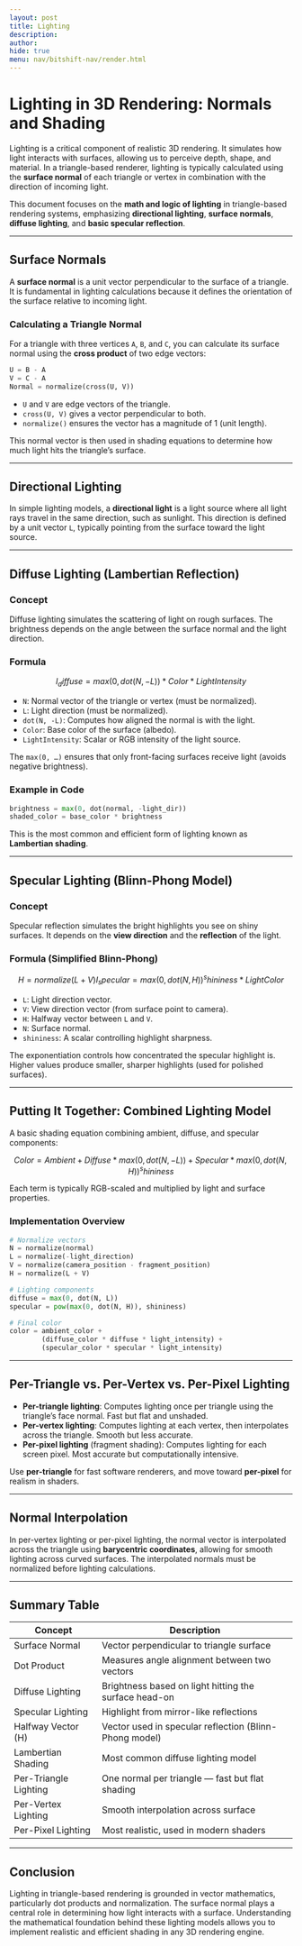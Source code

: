 ```yaml
---
layout: post
title: Lighting
description: 
author: 
hide: true
menu: nav/bitshift-nav/render.html
---
```


# Lighting in 3D Rendering: Normals and Shading

Lighting is a critical component of realistic 3D rendering. It simulates how light interacts with surfaces, allowing us to perceive depth, shape, and material. In a triangle-based renderer, lighting is typically calculated using the **surface normal** of each triangle or vertex in combination with the direction of incoming light.

This document focuses on the **math and logic of lighting** in triangle-based rendering systems, emphasizing **directional lighting**, **surface normals**, **diffuse lighting**, and **basic specular reflection**.

---

## Surface Normals

A **surface normal** is a unit vector perpendicular to the surface of a triangle. It is fundamental in lighting calculations because it defines the orientation of the surface relative to incoming light.

### Calculating a Triangle Normal

For a triangle with three vertices `A`, `B`, and `C`, you can calculate its surface normal using the **cross product** of two edge vectors:

```python
U = B - A
V = C - A
Normal = normalize(cross(U, V))
```

* `U` and `V` are edge vectors of the triangle.
* `cross(U, V)` gives a vector perpendicular to both.
* `normalize()` ensures the vector has a magnitude of 1 (unit length).

This normal vector is then used in shading equations to determine how much light hits the triangle’s surface.

---

## Directional Lighting

In simple lighting models, a **directional light** is a light source where all light rays travel in the same direction, such as sunlight. This direction is defined by a unit vector `L`, typically pointing from the surface toward the light source.

---

## Diffuse Lighting (Lambertian Reflection)

### Concept

Diffuse lighting simulates the scattering of light on rough surfaces. The brightness depends on the angle between the surface normal and the light direction.

### Formula

```math
I_diffuse = max(0, dot(N, -L)) * Color * LightIntensity
```

* `N`: Normal vector of the triangle or vertex (must be normalized).
* `L`: Light direction (must be normalized).
* `dot(N, -L)`: Computes how aligned the normal is with the light.
* `Color`: Base color of the surface (albedo).
* `LightIntensity`: Scalar or RGB intensity of the light source.

The `max(0, …)` ensures that only front-facing surfaces receive light (avoids negative brightness).

### Example in Code

```python
brightness = max(0, dot(normal, -light_dir))
shaded_color = base_color * brightness
```

This is the most common and efficient form of lighting known as **Lambertian shading**.

---

## Specular Lighting (Blinn-Phong Model)

### Concept

Specular reflection simulates the bright highlights you see on shiny surfaces. It depends on the **view direction** and the **reflection** of the light.

### Formula (Simplified Blinn-Phong)

```math
H = normalize(L + V)
I_specular = max(0, dot(N, H))^shininess * LightColor
```

* `L`: Light direction vector.
* `V`: View direction vector (from surface point to camera).
* `H`: Halfway vector between `L` and `V`.
* `N`: Surface normal.
* `shininess`: A scalar controlling highlight sharpness.

The exponentiation controls how concentrated the specular highlight is. Higher values produce smaller, sharper highlights (used for polished surfaces).

---

## Putting It Together: Combined Lighting Model

A basic shading equation combining ambient, diffuse, and specular components:

```math
Color = Ambient +
        Diffuse * max(0, dot(N, -L)) +
        Specular * max(0, dot(N, H))^shininess
```

Each term is typically RGB-scaled and multiplied by light and surface properties.

### Implementation Overview

```python
# Normalize vectors
N = normalize(normal)
L = normalize(-light_direction)
V = normalize(camera_position - fragment_position)
H = normalize(L + V)

# Lighting components
diffuse = max(0, dot(N, L))
specular = pow(max(0, dot(N, H)), shininess)

# Final color
color = ambient_color + 
        (diffuse_color * diffuse * light_intensity) +
        (specular_color * specular * light_intensity)
```

---

## Per-Triangle vs. Per-Vertex vs. Per-Pixel Lighting

* **Per-triangle lighting**: Computes lighting once per triangle using the triangle’s face normal. Fast but flat and unshaded.
* **Per-vertex lighting**: Computes lighting at each vertex, then interpolates across the triangle. Smooth but less accurate.
* **Per-pixel lighting** (fragment shading): Computes lighting for each screen pixel. Most accurate but computationally intensive.

Use **per-triangle** for fast software renderers, and move toward **per-pixel** for realism in shaders.

---

## Normal Interpolation

In per-vertex lighting or per-pixel lighting, the normal vector is interpolated across the triangle using **barycentric coordinates**, allowing for smooth lighting across curved surfaces. The interpolated normals must be normalized before lighting calculations.

---

## Summary Table

| Concept               | Description                                            |
| --------------------- | ------------------------------------------------------ |
| Surface Normal        | Vector perpendicular to triangle surface               |
| Dot Product           | Measures angle alignment between two vectors           |
| Diffuse Lighting      | Brightness based on light hitting the surface head-on  |
| Specular Lighting     | Highlight from mirror-like reflections                 |
| Halfway Vector (H)    | Vector used in specular reflection (Blinn-Phong model) |
| Lambertian Shading    | Most common diffuse lighting model                     |
| Per-Triangle Lighting | One normal per triangle — fast but flat shading        |
| Per-Vertex Lighting   | Smooth interpolation across surface                    |
| Per-Pixel Lighting    | Most realistic, used in modern shaders                 |

---

## Conclusion

Lighting in triangle-based rendering is grounded in vector mathematics, particularly dot products and normalization. The surface normal plays a central role in determining how light interacts with a surface. Understanding the mathematical foundation behind these lighting models allows you to implement realistic and efficient shading in any 3D rendering engine.

